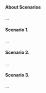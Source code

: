 
#### About Scenarios

...

#### Scenario 1. 

...

#### Scenario 2. 

...

#### Scenario 3. 

...

